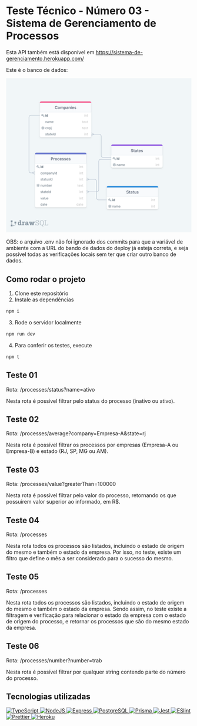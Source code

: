# Teste Técnico - Número 03 - Sistema de Gerenciamento de Processos

Esta API também está disponível em https://sistema-de-gerenciamento.herokuapp.com/

Este é o banco de dados:

<img src="src/assets/images/db-schema.png">

OBS: o arquivo .env não foi ignorado dos commits para que a variável de ambiente com a URL do bando de dados do deploy já esteja correta, e seja possível todas as verificações locais sem ter que criar outro banco de dados.

## Como rodar o projeto

1. Clone este repositório
2. Instale as dependências
```bash
npm i
```
3. Rode o servidor localmente
```bash
npm run dev
```
4. Para conferir os testes, execute
```bash
npm t
```

## Teste 01

Rota: /processes/status?name=ativo

Nesta rota é possível filtrar pelo status do processo (inativo ou ativo).

## Teste 02

Rota: /processes/average?company=Empresa-A&state=rj

Nesta rota é possível filtrar os processos por empresas (Empresa-A ou Empresa-B) e estado (RJ, SP, MG ou AM).

## Teste 03

Rota: /processes/value?greaterThan=100000

Nesta rota é possível filtrar pelo valor do processo, retornando os que possuirem valor superior ao informado, em R$.

## Teste 04

Rota: /processes

Nesta rota todos os processos são listados, incluindo o estado de origem do mesmo e também o estado da empresa.
Por isso, no teste, existe um filtro que define o mês a ser considerado para o sucesso do mesmo.

## Teste 05

Rota: /processes

Nesta rota todos os processos são listados, incluindo o estado de origem do mesmo e também o estado da empresa.
Sendo assim, no teste existe a filtragem e verificação para relacionar o estado da empresa com o estado de origem do processo, e retornar os processos que são do mesmo estado da empresa.

## Teste 06

Rota: /processes/number?number=trab

Nesta rota é possível filtrar por qualquer string contendo parte do número do processo.

## Tecnologias utilizadas

<div align="start" style="margin: auto" >

  <a href="https://www.linkedin.com/in/renato-salgado-dias/">
    <img src="https://img.shields.io/badge/TypeScript-007ACC?style=for-the-badge&logo=typescript&logoColor=white" title="TypeScript" />
  </a>
  
  <a href="https://www.linkedin.com/in/renato-salgado-dias/">
    <img src="https://img.shields.io/badge/Node.js-339933?style=for-the-badge&logo=nodedotjs&logoColor=white" title="NodeJS" />
  </a>
  
  <a href="https://www.linkedin.com/in/renato-salgado-dias/" target="_blank">
    <img src="https://img.shields.io/badge/Express.js-000000?style=for-the-badge&logo=express&logoColor=white" title="Express" />
  </a>  
  
   <a href="https://www.linkedin.com/in/renato-salgado-dias/">
    <img src="https://img.shields.io/badge/PostgreSQL-316192?style=for-the-badge&logo=postgresql&logoColor=white" title="PostgreSQL" />
  </a>
  
  <a href="https://www.linkedin.com/in/renato-salgado-dias/" target="_blank">
    <img src="https://img.shields.io/badge/Prisma-3982CE?style=for-the-badge&logo=Prisma&logoColor=white" title="Prisma" />
  </a>
  
  <a href="https://www.linkedin.com/in/renato-salgado-dias/">
    <img src="https://img.shields.io/badge/Jest-C21325?style=for-the-badge&logo=jest&logoColor=white" title="Jest" />
  </a> 
  
  <a href="https://www.linkedin.com/in/renato-salgado-dias/">
    <img src="https://img.shields.io/badge/eslint-3A33D1?style=for-the-badge&logo=eslint&logoColor=white" title="ESlint" />
  </a> 
  
  <a href="https://www.linkedin.com/in/renato-salgado-dias/">
    <img src="https://img.shields.io/badge/Prettier-b50ddb?style=for-the-badge&logo=prettier&logoColor=white" title="Prettier" />
  </a> 
  
  <a href="https://www.linkedin.com/in/renato-salgado-dias/">
    <img src="https://img.shields.io/badge/Heroku-430098?style=for-the-badge&logo=heroku&logoColor=white" title="Heroku" />
  </a> 

</div>
